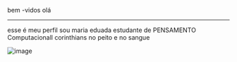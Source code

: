 bem -vidos
olá
***
esse é meu perfil 
sou  maria eduada
estudante de PENSAMENTO Computacionall
corinthians  no peito e no sangue

![image](https://github.com/eududix/eududixx/assets/135331865/6009c518-ea24-413e-bb97-47d94541b625)
